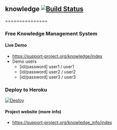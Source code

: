 ## knowledge [![Build Status](https://travis-ci.org/support-project/knowledge.svg?branch=master)](https://travis-ci.org/support-project/knowledge)

===============

### Free Knowledge Management System


#### Live Demo
- https://support-project.org/knowledge/index
- Demo users
   - [id/password] user1 / user1
   - [id/password] user2 / user2
   - [id/password] user3 / user3

### Deploy to Heroku

[![Deploy](https://www.herokucdn.com/deploy/button.svg)](https://heroku.com/deploy?template=https://github.com/support-project/knowledge)

#### Project website (more info)
- https://support-project.org/knowledge_info/index






